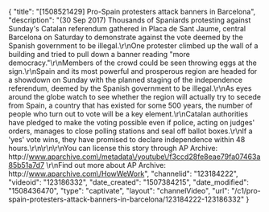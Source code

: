 {
    "title": "[1508521429] Pro-Spain protesters attack banners in Barcelona",
    "description": "(30 Sep 2017) Thousands of Spaniards protesting against Sunday's Catalan referendum gathered in Placa de Sant Jaume, central Barcelona on Saturday to demonstrate against the vote deemed by the Spanish government to be illegal.\r\nOne protester climbed up the wall of a building and tried to pull down a banner reading \"more democracy.\"\r\nMembers of the crowd could be seen throwing eggs at the sign.\r\nSpain and its most powerful and prosperous region are headed for a showdown on Sunday with the planned staging of the independence referendum, deemed by the Spanish government to be illegal.\r\nAs eyes around the globe watch to see whether the region will actually try to secede from Spain, a country that has existed for some 500 years, the number of people who turn out to vote will be a key element.\r\nCatalan authorities have pledged to make the voting possible even if police, acting on judges' orders, manages to close polling stations and seal off ballot boxes.\r\nIf a 'yes' vote wins, they have promised to declare independence within 48 hours.\r\n\r\n\r\nYou can license this story through AP Archive: http:\/\/www.aparchive.com\/metadata\/youtube\/f3ccd28fe8eae79fa07463a85b51a7d7 \r\nFind out more about AP Archive: http:\/\/www.aparchive.com\/HowWeWork",
    "channelid": "123184222",
    "videoid": "123186332",
    "date_created": "1507384215",
    "date_modified": "1508436470",
    "type": "captivate",
    "layout": "channelVideo",
    "url": "\/c1\/pro-spain-protesters-attack-banners-in-barcelona\/123184222-123186332"
}